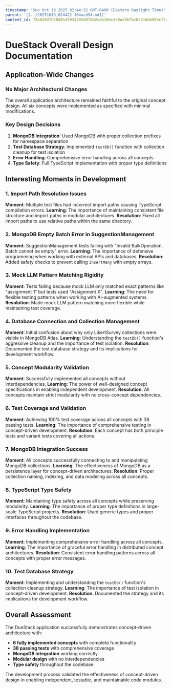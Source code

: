 ```yaml
---
timestamp: 'Sun Oct 19 2025 02:44:22 GMT-0400 (Eastern Daylight Time)'
parent: '[[../20251019_024422.104acd94.md]]'
content_id: 72e8284fb50d854f931385d9f802cde10ecd50ac9bfbcb5518de093cf5a079e3
---
```


# DueStack Overall Design Documentation

## Application-Wide Changes

### No Major Architectural Changes

The overall application architecture remained faithful to the original concept design. All six concepts were implemented as specified with minimal modifications.

### Key Design Decisions

1. **MongoDB Integration**: Used MongoDB with proper collection prefixes for namespace separation
2. **Test Database Strategy**: Implemented `testDb()` function with collection cleanup for test isolation
3. **Error Handling**: Comprehensive error handling across all concepts
4. **Type Safety**: Full TypeScript implementation with proper type definitions

## Interesting Moments in Development

### 1. Import Path Resolution Issues

**Moment**: Multiple test files had incorrect import paths causing TypeScript compilation errors.
**Learning**: The importance of maintaining consistent file structure and import paths in modular architectures.
**Resolution**: Fixed all import paths to use relative paths within the same directory.

### 2. MongoDB Empty Batch Error in SuggestionManagement

**Moment**: SuggestionManagement tests failing with "Invalid BulkOperation, Batch cannot be empty" error.
**Learning**: The importance of defensive programming when working with external APIs and databases.
**Resolution**: Added safety checks to prevent calling `insertMany` with empty arrays.

### 3. Mock LLM Pattern Matching Rigidity

**Moment**: Tests failing because mock LLM only matched exact patterns like "assignment 1" but tests used "Assignment X".
**Learning**: The need for flexible testing patterns when working with AI-augmented systems.
**Resolution**: Made mock LLM pattern matching more flexible while maintaining test coverage.

### 4. Database Connection and Collection Management

**Moment**: Initial confusion about why only LikertSurvey collections were visible in MongoDB Atlas.
**Learning**: Understanding the `testDb()` function's aggressive cleanup and the importance of test isolation.
**Resolution**: Documented the test database strategy and its implications for development workflow.

### 5. Concept Modularity Validation

**Moment**: Successfully implemented all concepts without interdependencies.
**Learning**: The power of well-designed concept specifications in enabling independent development.
**Resolution**: All concepts maintain strict modularity with no cross-concept dependencies.

### 6. Test Coverage and Validation

**Moment**: Achieving 100% test coverage across all concepts with 38 passing tests.
**Learning**: The importance of comprehensive testing in concept-driven development.
**Resolution**: Each concept has both principle tests and variant tests covering all actions.

### 7. MongoDB Integration Success

**Moment**: All concepts successfully connecting to and manipulating MongoDB collections.
**Learning**: The effectiveness of MongoDB as a persistence layer for concept-driven architectures.
**Resolution**: Proper collection naming, indexing, and data modeling across all concepts.

### 8. TypeScript Type Safety

**Moment**: Maintaining type safety across all concepts while preserving modularity.
**Learning**: The importance of proper type definitions in large-scale TypeScript projects.
**Resolution**: Used generic types and proper interfaces throughout the codebase.

### 9. Error Handling Implementation

**Moment**: Implementing comprehensive error handling across all concepts.
**Learning**: The importance of graceful error handling in distributed concept architectures.
**Resolution**: Consistent error handling patterns across all concepts with proper error messages.

### 10. Test Database Strategy

**Moment**: Implementing and understanding the `testDb()` function's collection cleanup strategy.
**Learning**: The importance of test isolation in concept-driven development.
**Resolution**: Documented the strategy and its implications for development workflow.

## Overall Assessment

The DueStack application successfully demonstrates concept-driven architecture with:

* **6 fully implemented concepts** with complete functionality
* **38 passing tests** with comprehensive coverage
* **MongoDB integration** working correctly
* **Modular design** with no interdependencies
* **Type safety** throughout the codebase

The development process validated the effectiveness of concept-driven design in enabling independent, testable, and maintainable code modules.
